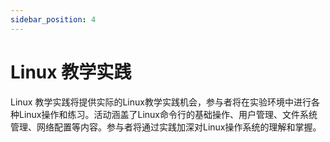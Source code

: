 ```yaml
---
sidebar_position: 4
---
```


# Linux 教学实践

​Linux 教学实践将提供实际的Linux教学实践机会，参与者将在实验环境中进行各种Linux操作和练习。活动涵盖了Linux命令行的基础操作、用户管理、文件系统管理、网络配置等内容。参与者将通过实践加深对Linux操作系统的理解和掌握。